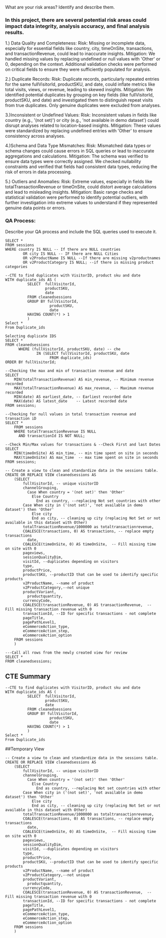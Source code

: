 What are your risk areas? Identify and describe them.

### In this project, there are several potential risk areas could impact data integrity, analysis accuracy, and final analysis results.

  1.) Data Quality and Completeness:
        Risk: Missing or incomplete data, especially for essential fields like country, city, timeOnSite, transactions, and transactionRevenue, could lead to inaccurate insights.
        Mitigation: We handled missing values by replacing undefined or null values with 'Other' or 0, depending on the context. Additional validation checks were performed on critical fields to ensure they 		were sufficiently populated for analysis.

   2.) Duplicate Records:
        Risk: Duplicate records, particularly repeated entries for the same fullVisitorId, productSKU, and date, could inflate metrics like total visits, views, or revenue, leading to skewed insights.
        Mitigation: We identified potential duplicates by grouping on key fields (like fullVisitorId, productSKU, and date) and investigated them to distinguish repeat visits from true duplicates. Only 		genuine duplicates were excluded from analyses.

  3.)Inconsistent or Undefined Values:
        Risk: Inconsistent values in fields like country (e.g., '(not set)') or city (e.g., 'not available in demo dataset') could disrupt analyses related to location-based insights.
        Mitigation: These values were standardized by replacing undefined entries with 'Other' to ensure consistency across analyses.

  4.)Schema and Data Type Mismatches:
        Risk: Mismatched data types or schema changes could cause errors in SQL queries or lead to inaccurate aggregations and calculations.
        Mitigation: The schema was verified to ensure data types were correctly assigned. We checked nullability constraints and verified that fields had consistent data types, reducing the risk of errors in data processing.

  5.) Outliers and Anomalies:
        Risk: Extreme values, especially in fields like totalTransactionRevenue or timeOnSite, could distort average calculations and lead to misleading insights.
        Mitigation: Basic range checks and statistical validation were performed to identify potential outliers, with further investigation into extreme values to understand if they represented genuine data 		points or errors.


### QA Process:
Describe your QA process and include the SQL queries used to execute it.
~~~
SELECT *
FROM sessions
WHERE country IS NULL -- If there are NULL countries
        OR city IS NULL -- IF there are NULL Cities
        OR v2ProductName IS NULL --If there are missing v2productnames
        OR v2ProductCategory IS NULL; --if there is missing product categories
 ~~~
~~~       
--CTE to find duplicates with VisitorID, product sku and date
WITH duplicate_ids AS (
          SELECT  fullVisitorId, 
                  productSKU,
                  date
          FROM cleanedsessions
          GROUP BY fullVisitorId, 
                    productSKU,
                    date
          HAVING COUNT(*) > 1
          )
Select *
From Duplicate_ids
 ~~~
~~~
Selecting duplicate IDS       
SELECT * 
FROM cleanedsessions
      WHERE (fullVisitorId, productSKU, date) -- che
              IN (SELECT fullVisitorId, productSKU, date 
                    FROM duplicate_ids)
ORDER BY fullVisitorId;
~~~
~~~
--Checking the max and min of transaction revenue and date
SELECT  
    MIN(totalTransactionRevenue) AS min_revenue, -- Minimum revenue recorded
    MAX(totalTransactionRevenue) AS max_revenue, -- Maximum revenue recorded
    MIN(date) AS earliest_date, -- Earliest recorded date
    MAX(date) AS latest_date    -- Latest recorded date
FROM sessions;
~~~
~~~
--Checking for null values in total transaction revenue and  transaction iD
SELECT *
    FROM sessions
    WHERE totalTransactionRevenue IS NULL 
      AND transactionId IS NOT NULL;
~~~
~~~
--Check Min/Max values for transactions & --Check First and last Dates
SELECT 
    MIN(timeOnSite) AS min_time, -- min time spent on site in seconds
    MAX(timeOnSite) AS max_time  -- max time spent on site in seconds
FROM sessions;
~~~

~~~
-- Create a view to clean and standardize data in the sessions table. 
CREATE OR REPLACE VIEW cleanedsessions AS 
    (SELECT
        fullVisitorId, -- unique visitorID
        channelGrouping,
	      Case When country = '(not set)' then 'Other'
	        Else Country
	          End as country, --replacing Not set countries with other
        Case When city in ('(not set)', 'not available in demo dataset') then 'Other' 
	        Else city
	        End as city, -- cleaning up city (replacing Not Set or not available in this dataset with Other)
        totalTransactionRevenue/1000000 as totaltransactionrevenue, 
        COALESCE(transactions, 0) AS transactions, -- replace empty transactions
	      date,
        COALESCE(timeOnSite, 0) AS timeOnSite,  -- Fill missing time on site with 0
        pageviews,
        sessionQualityDim,
        visitId, --duplicates depending on visitors
        type,
        productPrice,
        productSKU, --productID that can be used to identify specific products
        v2ProductName, --name of product
        v2ProductCategory,--not unique
        productVariant,
	      productquantity,
        currencyCode,
        COALESCE(transactionRevenue, 0) AS transactionRevenue,  -- Fill missing transaction revenue with 0
        transactionId, --ID for specific transactions - not complete
        pageTitle,
        pagePathLevel1,
        eCommerceAction_type,
        eCommerceAction_step,
        eCommerceAction_option
	FROM sessions
	)
~~~
~~~
---Call all rows from the newly created view for review
SELECT *
FROM cleanedsessions;
~~~

## CTE Summary
```
--CTE to find duplicates with VisitorID, product sku and date
WITH duplicate_ids AS (
          SELECT  fullVisitorId, 
                  productSKU,
                  date
          FROM cleanedsessions
          GROUP BY fullVisitorId, 
                    productSKU,
                    date
          HAVING COUNT(*) > 1
          )
Select *
From Duplicate_ids
```

##Temporary View
```
-- Create a view to clean and standardize data in the sessions table. 
CREATE OR REPLACE VIEW cleanedsessions AS 
    (SELECT
        fullVisitorId, -- unique visitorID
        channelGrouping,
	      Case When country = '(not set)' then 'Other'
	        Else Country
	          End as country, --replacing Not set countries with other
        Case When city in ('(not set)', 'not available in demo dataset') then 'Other' 
	        Else city
	        End as city, -- cleaning up city (replacing Not Set or not available in this dataset with Other)
        totalTransactionRevenue/1000000 as totaltransactionrevenue, 
        COALESCE(transactions, 0) AS transactions, -- replace empty transactions
	      date,
        COALESCE(timeOnSite, 0) AS timeOnSite,  -- Fill missing time on site with 0
        pageviews,
        sessionQualityDim,
        visitId, --duplicates depending on visitors
        type,
        productPrice,
        productSKU, --productID that can be used to identify specific products
        v2ProductName, --name of product
        v2ProductCategory,--not unique
        productVariant,
	      productquantity,
        currencyCode,
        COALESCE(transactionRevenue, 0) AS transactionRevenue,  -- Fill missing transaction revenue with 0
        transactionId, --ID for specific transactions - not complete
        pageTitle,
        pagePathLevel1,
        eCommerceAction_type,
        eCommerceAction_step,
        eCommerceAction_option
	FROM sessions
	)
```
